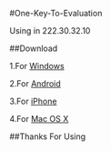 #One-Key-To-Evaluation

Using in 222.30.32.10

##Download

1.For [Windows](https://github.com/yqnku/One-Key-To-Evaluation/releases/download/V1.0/One-Key-To-Evaluation.exe)

2.For [Android](https://github.com/yqnku/One-Key-To-Evaluation/releases/download/V1.0/CourseHelperInAndroid.apk)

3.For [iPhone](https://itunes.apple.com/cn/app/nku-helper/id967791857?l=en&mt=8)

4.For [Mac OS X](https://github.com/yqnku/One-Key-To-Evaluation/releases/latest)

##Thanks For Using

